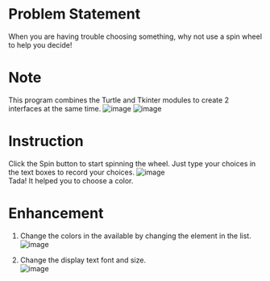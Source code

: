 # Problem Statement
When you are having trouble choosing something, why not use a spin wheel to help you decide!

# Note
This program combines the Turtle and Tkinter modules to create 2 interfaces at the same time.
![image](https://github.com/user-attachments/assets/7d146a73-52a5-4662-bd37-336d21a9b032)
![image](https://github.com/user-attachments/assets/b85000f1-6238-4f71-85a4-0f98a6c638e7)

# Instruction
Click the Spin button to start spinning the wheel.
Just type your choices in the text boxes to record your choices.
![image](https://github.com/user-attachments/assets/9df79552-81f3-4208-ae86-d50e5e3eb4ca)
<br>Tada! It helped you to choose a color.

# Enhancement
1) Change the colors in the available by changing the element in the list.
![image](https://github.com/user-attachments/assets/4319d25f-fd1e-4eaf-88fb-3fcd79bc3187)

2) Change the display text font and size.
<br>![image](https://github.com/user-attachments/assets/259c97e4-fc70-43e1-bfa5-490919338ac1)

